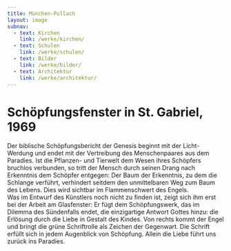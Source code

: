 ```yaml
---
title: München-Pullach
layout: image
subnav:
  - text: Kirchen
    link: /werke/kirchen/
  - text: Schulen
    link: /werke/schulen/
  - text: Bilder
    link: /werke/bilder/
  - text: Architektur
    link: /werke/architektur/
---
```


# Schöpfungsfenster in St. Gabriel, 1969

Der biblische Schöpfungsbericht der Genesis beginnt mit der Licht-Werdung und endet mit der Vertreibung des Menschenpaares aus dem Paradies. Ist die Pflanzen- und Tierwelt dem Wesen ihres Schöpfers bruchlos verbunden, so tritt der Mensch durch seinen Drang nach Erkenntnis dem Schöpfer entgegen: Der Baum der Erkenntnis, zu dem die Schlange verführt, verhindert seitdem den unmittelbaren Weg zum Baum des Lebens. Dies wird sichtbar im Flammenschwert des Engels.  
Was im Entwurf des Künstlers noch nicht zu finden ist, zeigt sich ihm erst bei der Arbeit am Glasfenster: Er fügt dem Schöpfungswerk, das im Dilemma des Sündenfalls endet, die einzigartige Antwort Gottes hinzu: die Erlösung durch die Liebe in Gestalt des Kindes. Von rechts kommt der Engel und bringt die grüne Schriftrolle als Zeichen der Gegenwart. Die Schrift erfüllt sich in jedem Augenblick von Schöpfung. Allein die Liebe führt uns zurück ins Paradies.
